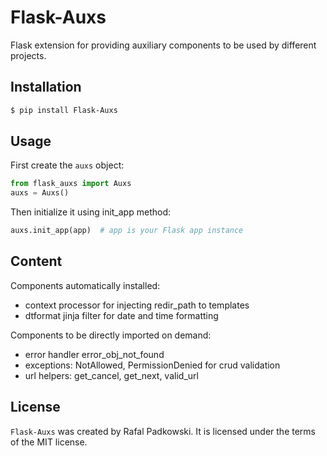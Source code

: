 # Flask-Auxs

Flask extension for providing auxiliary components to be used by different projects.


## Installation

```bash
$ pip install Flask-Auxs
```

## Usage

First create the `auxs` object:

```python
from flask_auxs import Auxs
auxs = Auxs()
```

Then initialize it using init_app method:

```python
auxs.init_app(app)  # app is your Flask app instance
```

## Content

Components automatically installed:
- context processor for injecting redir_path to templates
- dtformat jinja filter for date and time formatting

Components to be directly imported on demand:
- error handler error_obj_not_found
- exceptions: NotAllowed, PermissionDenied for crud validation
- url helpers: get_cancel, get_next, valid_url


## License

`Flask-Auxs` was created by Rafal Padkowski. It is licensed under the terms
of the MIT license.
